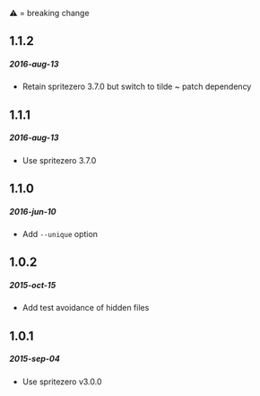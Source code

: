 :warning: = breaking change

## 1.1.2
##### 2016-aug-13
* Retain spritezero 3.7.0 but switch to tilde ~ patch dependency

## 1.1.1
##### 2016-aug-13
* Use spritezero 3.7.0

## 1.1.0
##### 2016-jun-10
* Add `--unique` option

## 1.0.2
##### 2015-oct-15
* Add test avoidance of hidden files

## 1.0.1
##### 2015-sep-04
* Use spritezero v3.0.0
